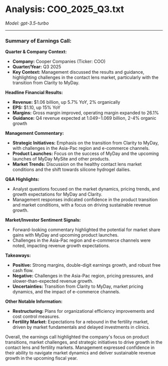 # Analysis: COO_2025_Q3.txt

*Model: gpt-3.5-turbo*

---

### Summary of Earnings Call:

**Quarter & Company Context:**
- **Company:** Cooper Companies (Ticker: COO)
- **Quarter/Year:** Q3 2025
- **Key Context:** Management discussed the results and guidance, highlighting challenges in the contact lens market, particularly with the transition from Clarity to MyDay.

**Headline Financial Results:**
- **Revenue:** $1.06 billion, up 5.7% YoY, 2% organically
- **EPS:** $1.10, up 15% YoY
- **Margins:** Gross margin improved, operating margin expanded to 26.1%
- **Guidance:** Q4 revenue expected at $1.049-$1.069 billion, 2-4% organic growth

**Management Commentary:**
- **Strategic Initiatives:** Emphasis on the transition from Clarity to MyDay, with challenges in the Asia-Pac region and e-commerce channels.
- **Product Launches:** Focus on the success of MyDay and the upcoming launches of MyDay MySite and other products.
- **Market Trends:** Discussion on the healthy contact lens market conditions and the shift towards silicone hydrogel dailies.

**Q&A Highlights:**
- Analyst questions focused on the market dynamics, pricing trends, and growth expectations for MyDay and Clarity.
- Management responses indicated confidence in the product transition and market conditions, with a focus on driving sustainable revenue growth.

**Market/Investor Sentiment Signals:**
- Forward-looking commentary highlighted the potential for market share gains with MyDay and upcoming product launches.
- Challenges in the Asia-Pac region and e-commerce channels were noted, impacting revenue growth expectations.

**Takeaways:**
- **Positive:** Strong margins, double-digit earnings growth, and robust free cash flow.
- **Negative:** Challenges in the Asia-Pac region, pricing pressures, and slower-than-expected revenue growth.
- **Uncertainties:** Transition from Clarity to MyDay, market pricing dynamics, and the impact of e-commerce channels.

**Other Notable Information:**
- **Restructuring:** Plans for organizational efficiency improvements and cost control measures.
- **Fertility Market:** Expectations for a rebound in the fertility market, driven by market fundamentals and delayed investments in clinics.

Overall, the earnings call highlighted the company's focus on product transitions, market challenges, and strategic initiatives to drive growth in the contact lens and fertility markets. Management expressed confidence in their ability to navigate market dynamics and deliver sustainable revenue growth in the upcoming fiscal year.